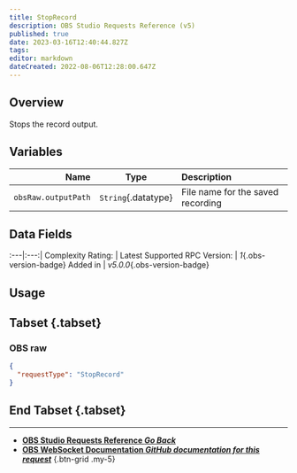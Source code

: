 ```yaml
---
title: StopRecord
description: OBS Studio Requests Reference (v5)
published: true
date: 2023-03-16T12:40:44.827Z
tags: 
editor: markdown
dateCreated: 2022-08-06T12:28:00.647Z
---
```


## Overview
Stops the record output.

## Variables
Name | Type | Description | 
----:|:---------:|:------------|
`obsRaw.outputPath` | `String`{.datatype} | File name for the saved recording

## Data Fields
:---|:---:|
Complexity Rating: | <span class="stars stars--1"></span>
Latest Supported RPC Version: | *1*{.obs-version-badge}
Added in | *v5.0.0*{.obs-version-badge}

## Usage
## Tabset {.tabset}
### OBS raw
```json
{
  "requestType": "StopRecord"
}
```
## End Tabset {.tabset}

---

- [<i class="mdi mdi-chevron-left"></i>**OBS Studio Requests Reference *Go Back***](/Broadcasters/OBS/Requests)
- [<i class="mdi mdi-github"></i> **OBS WebSocket Documentation *GitHub documentation for this request***](https://github.com/obsproject/obs-websocket/blob/master/docs/generated/protocol.md#stoprecord)
{.btn-grid .my-5}